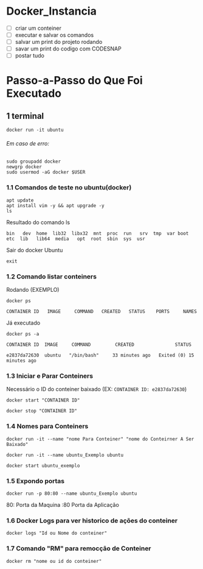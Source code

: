 # Docker_Instancia

* [ ] criar um conteiner
* [ ] executar e salvar os comandos
* [ ] salvar um print do projeto rodando
* [ ] savar um print do codigo com CODESNAP
* [ ] postar tudo

# Passo-a-Passo do Que Foi Executado

## **1 terminal**

```
docker run -it ubuntu
```

###### Em caso de erro:

```
sudo groupadd docker
newgrp docker
sudo usermod -aG docker $USER
```

### 1.1 Comandos de teste no ubuntu(docker)

```
apt update
apt install vim -y && apt upgrade -y
ls
```

Resultado do comando ls

`bin   dev  home  lib32  libx32  mnt  proc  run   srv  tmp  var boot  etc  lib   lib64  media   opt  root  sbin  sys  usr`

Sair do docker Ubuntu

```
exit
```

### 1.2 Comando listar conteiners

Rodando (EXEMPLO)

```
docker ps
```

`CONTAINER ID   IMAGE     COMMAND   CREATED   STATUS    PORTS     NAMES`

Já executado

```
docker ps -a
```

`CONTAINER ID  IMAGE     COMMAND         CREATED               STATUS              `

`e2837da72630  ubuntu   "/bin/bash"     33 minutes ago   Exited (0) 15 minutes ago `

### 1.3 Iniciar e Parar Conteiners

Necessário o ID do conteiner baixado (EX: `CONTAINER ID: e2837da72630`)

```
docker start "CONTAINER ID"
```

```
docker stop "CONTAINER ID"
```

### 1.4 Nomes para Conteiners

`docker run -it --name "nome Para Conteiner" "nome do Conteirner A Ser Baixado"`

```
docker run -it --name ubuntu_Exemplo ubuntu
```

`docker start ubuntu_exemplo`

### 1.5 Expondo portas

```
docker run -p 80:80 --name ubuntu_Exemplo ubuntu
```

80: Porta da Maquina
:80 Porta da Aplicação

### 1.6 Docker Logs para ver historico de ações do conteiner

`docker logs "Id ou Nome do conteiner"`

### 1.7 Comando "RM" para remocção de Conteiner

```
docker rm "nome ou id do conteiner"
```
